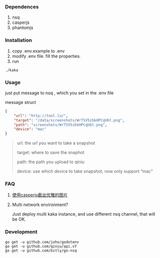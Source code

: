 ### Dependences

1. nsq
2. casperjs
3. phantomjs

### Installation

1. copy .env.example to .env
2. modify .env file. fill the properties.
3. run

``` shell
./kaka
```

### Usage

just put message to nsq <topic>, which you set in the .env file

message struct

``` json
{
	"url": "http://tool.lu/",
	"target": "/data/screenshots/WrTSV5zbkHPCqU6t.png",
	"path": "screenshots/WrTSV5zbkHPCqU6t.png",
	"device": "mac"
}
```

> url: the url you want to take a snapshot
> 
> target: where to save the snaphot
> 
> path: the path you upload to qiniu
> 
> device: use which device to take snapshot, now only support “mac"

### FAQ

1. [使用casperjs截出优雅的图片](http://type.so/linux/casperjs-capture-nice.html)
   
2. Multi network environment?
   
   Just deploy multi kaka instance, and use different nsq channel, that will be OK.

### Development

``` shell
go get -u github.com/joho/godotenv
go get -u github.com/qiniu/api.v7
go get -u github.com/bitly/go-nsq
```